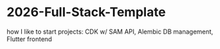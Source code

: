 # 2026-Full-Stack-Template
how I like to start projects: CDK w/ SAM API, Alembic DB management, Flutter frontend
